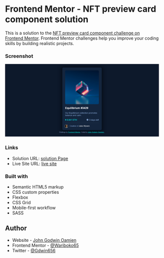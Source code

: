# Frontend Mentor - NFT preview card component solution

This is a solution to the [NFT preview card component challenge on Frontend Mentor](https://www.frontendmentor.io/challenges/nft-preview-card-component-SbdUL_w0U). Frontend Mentor challenges help you improve your coding skills by building realistic projects. 

### Screenshot

![](images/nft-preview.png)

### Links

- Solution URL: [solution Page](https://www.frontendmentor.io/solutions/css-sass-qHYyQrhWVW)
- Live Site URL: [live site](https://nft-preview-card-component-main-aiv146ard-wariboko65.vercel.app/#)

### Built with

- Semantic HTML5 markup
- CSS custom properties
- Flexbox
- CSS Grid
- Mobile-first workflow
- SASS

## Author

- Website - [John Godwin Oamien](https://nft-preview-card-component-main-aiv146ard-wariboko65.vercel.app/#)
- Frontend Mentor - [@Wariboko65](https://www.frontendmentor.io/profile/Wariboko65)
- Twitter - [@Gdwin656](https://www.twitter.com/Gdwin656)
